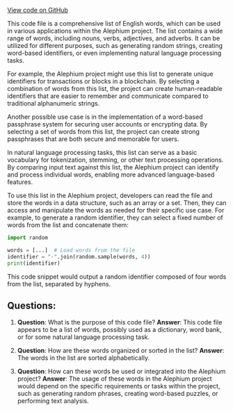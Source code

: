 [View code on GitHub](https://github.com/oxygenium/oxygenium/crypto/src/main/resources/bip39_english_wordlist.txt)

This code file is a comprehensive list of English words, which can be used in various applications within the Alephium project. The list contains a wide range of words, including nouns, verbs, adjectives, and adverbs. It can be utilized for different purposes, such as generating random strings, creating word-based identifiers, or even implementing natural language processing tasks.

For example, the Alephium project might use this list to generate unique identifiers for transactions or blocks in a blockchain. By selecting a combination of words from this list, the project can create human-readable identifiers that are easier to remember and communicate compared to traditional alphanumeric strings.

Another possible use case is in the implementation of a word-based passphrase system for securing user accounts or encrypting data. By selecting a set of words from this list, the project can create strong passphrases that are both secure and memorable for users.

In natural language processing tasks, this list can serve as a basic vocabulary for tokenization, stemming, or other text processing operations. By comparing input text against this list, the Alephium project can identify and process individual words, enabling more advanced language-based features.

To use this list in the Alephium project, developers can read the file and store the words in a data structure, such as an array or a set. Then, they can access and manipulate the words as needed for their specific use case. For example, to generate a random identifier, they can select a fixed number of words from the list and concatenate them:

```python
import random

words = [...]  # Load words from the file
identifier = "-".join(random.sample(words, 4))
print(identifier)
```

This code snippet would output a random identifier composed of four words from the list, separated by hyphens.
## Questions: 
 1. **Question**: What is the purpose of this code file?
   **Answer**: This code file appears to be a list of words, possibly used as a dictionary, word bank, or for some natural language processing task.

2. **Question**: How are these words organized or sorted in the list?
   **Answer**: The words in the list are sorted alphabetically.

3. **Question**: How can these words be used or integrated into the Alephium project?
   **Answer**: The usage of these words in the Alephium project would depend on the specific requirements or tasks within the project, such as generating random phrases, creating word-based puzzles, or performing text analysis.